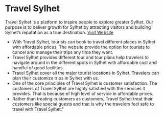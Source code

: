 # Travel Sylhet

Travel Sylhet is a platform to inspire people to explore greater Sylhet. Our purpose is to deliver growth for Sylhet by attracting visitors and building Sylhet’s reputation as a true destination. [Visit Website](https://travel-sylhet-5b76e.web.app/ "Travel Sylhet")

- With Travel Sylhet, tourists can book to travel different places in Sylhet with affordable prices. The website provide the option for tourists to cancel and manage their trips any time they want.
- Travel Sylhet provides different tour and tour plans help travelers to navigate around in the different spots in Sylhet with affordable cost and handful of good facilities.
- Travel Sylhet cover all the major tourist locations in Sylhet. Travelers can plan their customize trips in Sylhet with us.
- One of the core principles of Travel Sylhet is customer satisfaction. The customers of Travel Sylhet are highly satisfied with the services it provides. That is because of high level of service in affordable prices.
- Rather than treating customers as customers, Travel Sylhet treat their customers like special guests and that is why the travelers feel safe to travel with Travel Sylhet.”